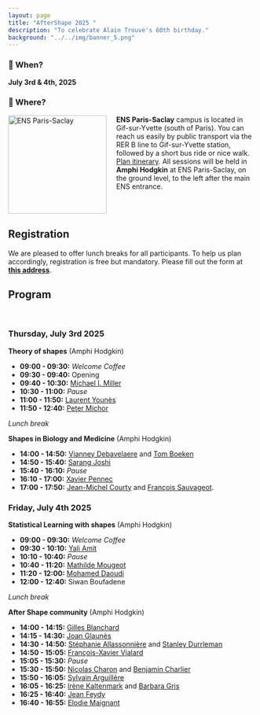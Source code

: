 ```yaml
---
layout: page
title: "AfterShape 2025 "
description: "To celebrate Alain Trouvé's 60th birthday."
background: "../../img/banner_5.png"
---
```


### 📅 When?  
**July 3rd & 4th, 2025**

### 📍 Where?

<div style="display: flex; align-items: flex-start;">
  <a href="https://centreborelli.ens-paris-saclay.fr/en">
    <img src="https://ens-paris-saclay.fr/sites/default/files/Batiment/2020_11_Bat_nord2_M_DenanceRPBW.jpg" alt="ENS Paris-Saclay" width="200" style="margin-right: 20px;"/>
  </a>
  <div>
    <strong>ENS Paris-Saclay</strong> campus is located in Gif-sur-Yvette (south of Paris). You can reach us easily by public transport via the RER B line to Gif-sur-Yvette station, followed by a short bus ride or nice walk. <a href="https://www.google.com/maps/dir//%C3%89cole+normale+sup%C3%A9rieure+Paris-Saclay,+4+Av.+des+Sciences,+91190+Gif-sur-Yvette/@48.7123564,2.162753,17z/data=!4m8!4m7!1m0!1m5!1m1!1s0x47e67124d0aa37cb:0x9fa50097ff8f105a!2m2!1d2.1649417!2d48.7123564">Plan itinerary</a>. All sessions will be held in <strong>Amphi Hodgkin</strong> at ENS Paris-Saclay, on the ground level, to the left after the main ENS entrance.
  </div>
</div>



## Registration

We are pleased to offer lunch breaks for all participants. To help us plan accordingly, registration is free but mandatory. Please fill out the form at [**this address**](https://forms.gle/QEpjsf2sLF8eRRwZ8).


## Program

<br />

### Thursday, July 3rd 2025

**Theory of shapes** (Amphi Hodgkin)

- **09:00 - 09:30:** *Welcome Coffee*
- **09:30 - 09:40:** Opening
- **09:40 - 10:30:** [Michael I. Miller](https://www.bme.jhu.edu/people/faculty/michael-i-miller/)
- **10:30 - 11:00:** *Pause*
- **11:00 - 11:50:** [Laurent Younès](https://www.cis.jhu.edu/~younes/)
- **11:50 - 12:40:** [Peter Michor](https://www.mat.univie.ac.at/~michor/listpubl.html)

*Lunch break*

**Shapes in Biology and Medicine** (Amphi Hodgkin)

- **14:00 - 14:50:** [Vianney Debavelaere](https://scholar.google.fr/citations?user=4o9y9LoAAAAJ&hl=en) and [Tom Boeken](https://www.aphp.fr/offre-de-soin/medecin/4064173/075/57)
- **14:50 - 15:40:** [Sarang Joshi](https://www.sci.utah.edu/people/sjoshi.html)
- **15:40 - 16:10:** *Pause*
- **16:10 - 17:00:** [Xavier Pennec](https://www-sop.inria.fr/members/Xavier.Pennec/)
- **17:00 - 17:50:** [Jean-Michel Courty](https://www.lkb.fr/quantumtheory/people/jean-michel-courty/) and [François Sauvageot](http://smai.emath.fr/maddmaths/5/francois_sauvageot.html).


### Friday, July 4th 2025

**Statistical Learning with shapes** (Amphi Hodgkin)

- **09:00 - 09:30:** *Welcome Coffee*
- **09:30 - 10:10:** [Yali Amit](https://www.stat.uchicago.edu/~amit/)
- **10:10 - 10:40:** *Pause*
- **10:40 - 11:20:** [Mathilde Mougeot](https://sites.google.com/site/mougeotmathilde/)
- **11:20 - 12:00:** [Mohamed Daoudi](https://sites.google.com/view/mohameddaoudi)
- **12:00 - 12:40:** Siwan Boufadene

*Lunch break*

**After Shape community** (Amphi Hodgkin)

- **14:00 - 14:15:** [Gilles Blanchard](https://www.imo.universite-paris-saclay.fr/~gilles.blanchard/)
- **14:15 - 14:30:** [Joan Glaunès](https://helios2.mi.parisdescartes.fr/~glaunes/)
- **14:30 - 14:50:** [Stéphanie Allassonnière](https://sites.google.com/site/stephanieallassonniere/) and [Stanley Durrleman](https://who.rocq.inria.fr/Stanley.Durrleman/)
- **14:50 - 15:05:** [François-Xavier Vialard](http://angkor.univ-mlv.fr/~vialard/)
- **15:05 - 15:30:** *Pause*
- **15:30 - 15:50:** [Nicolas Charon](https://www.math.uh.edu/~ncharon/index.html) and [Benjamin Charlier](https://miat.inrae.fr/bcharlier/)
- **15:50 - 16:05:** [Sylvain Arguillère](http://math.univ-lyon1.fr/~arguillere/)
- **16:05 - 16:25:** [Irène Kaltenmark](https://sites.google.com/site/irenekaltenmark/) and [Barbara Gris](http://gris.perso.math.cnrs.fr/fr/)
- **16:25 - 16:40:** [Jean Feydy](https://www.jeanfeydy.com/)
- **16:40 - 16:55:** [Elodie Maignant](https://elodiemaignant.github.io/)